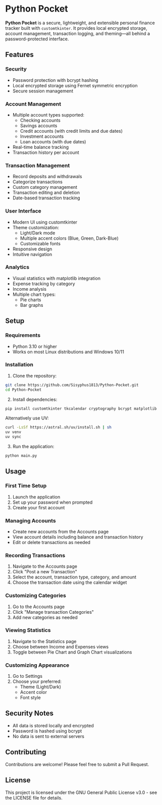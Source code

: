 # Python Pocket

**Python Pocket** is a secure, lightweight, and extensible personal finance tracker built with `customtkinter`. It provides local encrypted storage, account management, transaction logging, and theming—all behind a password-protected interface.

## Features

### Security
- Password protection with bcrypt hashing
- Local encrypted storage using Fernet symmetric encryption
- Secure session management

### Account Management
- Multiple account types supported:
  - Checking accounts
  - Savings accounts
  - Credit accounts (with credit limits and due dates)
  - Investment accounts
  - Loan accounts (with due dates)
- Real-time balance tracking
- Transaction history per account

### Transaction Management
- Record deposits and withdrawals
- Categorize transactions
- Custom category management
- Transaction editing and deletion
- Date-based transaction tracking

### User Interface
- Modern UI using customtkinter
- Theme customization:
  - Light/Dark mode
  - Multiple accent colors (Blue, Green, Dark-Blue)
  - Customizable fonts
- Responsive design
- Intuitive navigation

### Analytics
- Visual statistics with matplotlib integration
- Expense tracking by category
- Income analysis
- Multiple chart types:
  - Pie charts
  - Bar graphs

## Setup

### Requirements
- Python 3.10 or higher
- Works on most Linux distributions and Windows 10/11

### Installation
1. Clone the repository:
```bash
git clone https://github.com/Sisyphus1813/Python-Pocket.git
cd Python-Pocket
```

2. Install dependencies:
```bash
pip install customtkinter tkcalendar cryptography bcrypt matplotlib
```
Alternatively use UV:
```bash
curl -LsSf https://astral.sh/uv/install.sh | sh
uv venv
uv sync
```

3. Run the application:
```bash
python main.py
```

## Usage

### First Time Setup
1. Launch the application
2. Set up your password when prompted
3. Create your first account

### Managing Accounts
- Create new accounts from the Accounts page
- View account details including balance and transaction history
- Edit or delete transactions as needed

### Recording Transactions
1. Navigate to the Accounts page
2. Click "Post a new Transaction"
3. Select the account, transaction type, category, and amount
4. Choose the transaction date using the calendar widget

### Customizing Categories
1. Go to the Accounts page
2. Click "Manage transaction Categories"
3. Add new categories as needed

### Viewing Statistics
1. Navigate to the Statistics page
2. Choose between Income and Expenses views
3. Toggle between Pie Chart and Graph Chart visualizations

### Customizing Appearance
1. Go to Settings
2. Choose your preferred:
   - Theme (Light/Dark)
   - Accent color
   - Font style

## Security Notes
- All data is stored locally and encrypted
- Password is hashed using bcrypt
- No data is sent to external servers

## Contributing
Contributions are welcome! Please feel free to submit a Pull Request.

## License
This project is licensed under the GNU General Public License v3.0 - see the LICENSE file for details.

